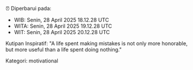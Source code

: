 ⏰ Diperbarui pada:
- WIB: Senin, 28 April 2025 18.12.28 UTC
- WITA: Senin, 28 April 2025 19.12.28 UTC
- WIT: Senin, 28 April 2025 20.12.28 UTC

Kutipan Inspiratif:
"A life spent making mistakes is not only more honorable, but more useful than a life spent doing nothing."


Kategori: motivational

